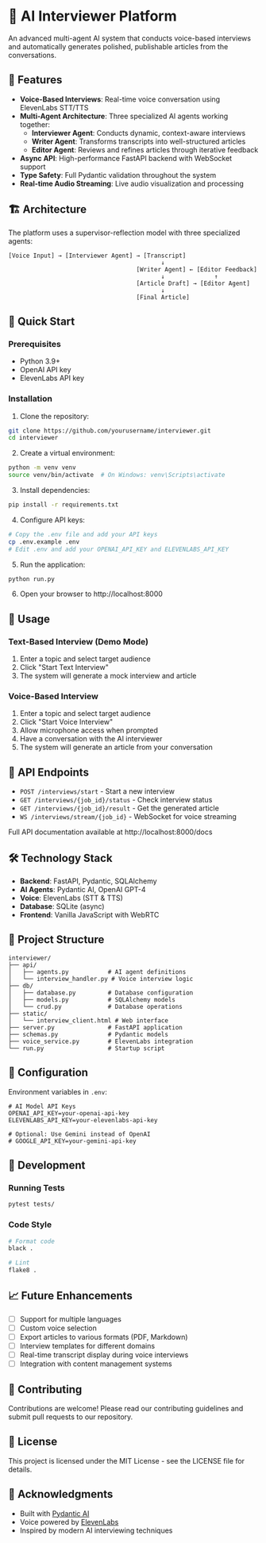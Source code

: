 # 🎤 AI Interviewer Platform

An advanced multi-agent AI system that conducts voice-based interviews and automatically generates polished, publishable articles from the conversations.

## 🌟 Features

- **Voice-Based Interviews**: Real-time voice conversation using ElevenLabs STT/TTS
- **Multi-Agent Architecture**: Three specialized AI agents working together:
  - **Interviewer Agent**: Conducts dynamic, context-aware interviews
  - **Writer Agent**: Transforms transcripts into well-structured articles
  - **Editor Agent**: Reviews and refines articles through iterative feedback
- **Async API**: High-performance FastAPI backend with WebSocket support
- **Type Safety**: Full Pydantic validation throughout the system
- **Real-time Audio Streaming**: Live audio visualization and processing

## 🏗️ Architecture

The platform uses a supervisor-reflection model with three specialized agents:

```
[Voice Input] → [Interviewer Agent] → [Transcript]
                                           ↓
                                    [Writer Agent] ← [Editor Feedback]
                                           ↓              ↑
                                    [Article Draft] → [Editor Agent]
                                           ↓
                                    [Final Article]
```

## 🚀 Quick Start

### Prerequisites

- Python 3.9+
- OpenAI API key
- ElevenLabs API key

### Installation

1. Clone the repository:

```bash
git clone https://github.com/yourusername/interviewer.git
cd interviewer
```

2. Create a virtual environment:

```bash
python -m venv venv
source venv/bin/activate  # On Windows: venv\Scripts\activate
```

3. Install dependencies:

```bash
pip install -r requirements.txt
```

4. Configure API keys:

```bash
# Copy the .env file and add your API keys
cp .env.example .env
# Edit .env and add your OPENAI_API_KEY and ELEVENLABS_API_KEY
```

5. Run the application:

```bash
python run.py
```

6. Open your browser to http://localhost:8000

## 🎯 Usage

### Text-Based Interview (Demo Mode)

1. Enter a topic and select target audience
2. Click "Start Text Interview"
3. The system will generate a mock interview and article

### Voice-Based Interview

1. Enter a topic and select target audience
2. Click "Start Voice Interview"
3. Allow microphone access when prompted
4. Have a conversation with the AI interviewer
5. The system will generate an article from your conversation

## 📡 API Endpoints

- `POST /interviews/start` - Start a new interview
- `GET /interviews/{job_id}/status` - Check interview status
- `GET /interviews/{job_id}/result` - Get the generated article
- `WS /interviews/stream/{job_id}` - WebSocket for voice streaming

Full API documentation available at http://localhost:8000/docs

## 🛠️ Technology Stack

- **Backend**: FastAPI, Pydantic, SQLAlchemy
- **AI Agents**: Pydantic AI, OpenAI GPT-4
- **Voice**: ElevenLabs (STT & TTS)
- **Database**: SQLite (async)
- **Frontend**: Vanilla JavaScript with WebRTC

## 📁 Project Structure

```
interviewer/
├── api/
│   ├── agents.py           # AI agent definitions
│   └── interview_handler.py # Voice interview logic
├── db/
│   ├── database.py         # Database configuration
│   ├── models.py           # SQLAlchemy models
│   └── crud.py             # Database operations
├── static/
│   └── interview_client.html # Web interface
├── server.py               # FastAPI application
├── schemas.py              # Pydantic models
├── voice_service.py        # ElevenLabs integration
└── run.py                  # Startup script
```

## 🔧 Configuration

Environment variables in `.env`:

```env
# AI Model API Keys
OPENAI_API_KEY=your-openai-api-key
ELEVENLABS_API_KEY=your-elevenlabs-api-key

# Optional: Use Gemini instead of OpenAI
# GOOGLE_API_KEY=your-gemini-api-key
```

## 🧪 Development

### Running Tests

```bash
pytest tests/
```

### Code Style

```bash
# Format code
black .

# Lint
flake8 .
```

## 📈 Future Enhancements

- [ ] Support for multiple languages
- [ ] Custom voice selection
- [ ] Export articles to various formats (PDF, Markdown)
- [ ] Interview templates for different domains
- [ ] Real-time transcript display during voice interviews
- [ ] Integration with content management systems

## 🤝 Contributing

Contributions are welcome! Please read our contributing guidelines and submit pull requests to our repository.

## 📄 License

This project is licensed under the MIT License - see the LICENSE file for details.

## 🙏 Acknowledgments

- Built with [Pydantic AI](https://ai.pydantic.dev/)
- Voice powered by [ElevenLabs](https://elevenlabs.io/)
- Inspired by modern AI interviewing techniques
